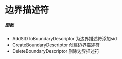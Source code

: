 # 边界描述符

##### 函数

- AddSIDToBoundaryDescriptor 为边界描述符添加sid
- CreateBoundaryDescriptor 创建边界描述符
- DeleteBoundaryDescriptor 删除边界描述符
